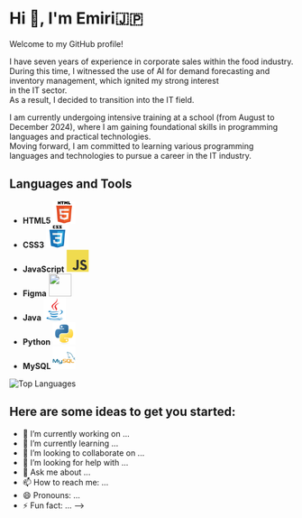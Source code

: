 # Hi 👋, I'm Emiri🇯🇵

Welcome to my GitHub profile!

I have seven years of experience in corporate sales within the food industry.  
During this time, I witnessed the use of AI for demand forecasting and inventory management, which ignited my strong interest  
in the IT sector.  
As a result, I decided to transition into the IT field.  

I am currently undergoing intensive training at a school (from August to December 2024),  where I am gaining foundational skills in programming languages and practical technologies.    
Moving forward, I am committed to learning various programming languages and technologies to pursue a career in the IT industry.  



## Languages and Tools
- **HTML5** <img src="https://raw.githubusercontent.com/devicons/devicon/master/icons/html5/html5-original-wordmark.svg" 
              width="40" height="40" />
- **CSS3** <img src="https://raw.githubusercontent.com/devicons/devicon/master/icons/css3/css3-original-wordmark.svg" 
             width="40" height="40" />
- **JavaScript** <img src="https://raw.githubusercontent.com/devicons/devicon/master/icons/javascript/javascript-original.svg" width="40" height="40" />
- **Figma** <img src="https://www.vectorlogo.zone/logos/figma/figma-icon.svg"
              width="40" height="40" />
- **Java** <img src="https://raw.githubusercontent.com/devicons/devicon/master/icons/java/java-original.svg" 
             width="40" height="40" />
- **Python** <img src="https://raw.githubusercontent.com/devicons/devicon/master/icons/python/python-original.svg" 
               width="40" height="40" />
- **MySQL** <img src="https://raw.githubusercontent.com/devicons/devicon/master/icons/mysql/mysql-original-wordmark.svg" 
              width="40" height="40" />


![Top Languages](https://github-readme-stats.vercel.app/api/top-langs/?username=emiche1108&layout=compact&theme=onedark)



## Here are some ideas to get you started:
- 🔭 I’m currently working on ...
- 🌱 I’m currently learning ...
- 👯 I’m looking to collaborate on ...
- 🤔 I’m looking for help with ...
- 💬 Ask me about ...
- 📫 How to reach me: ...
- 😄 Pronouns: ...
- ⚡ Fun fact: ...
-->

  
